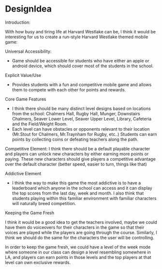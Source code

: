 # DesignIdea

Introduction: 

With how busy and tiring life at Harvard Westlake can be, I think it would be interesting for us to create a run-style Harvard Westlake themed mobile game:


Universal Accessibility:

- Game should be accessible for students who have either an apple or android device, which should cover most of the students in the school.

Explicit Value/Use
- Provides students with a fun and competitive mobile game and allows them to compete with each other for points and rewards.

Core Game Features
- I think there should be many distinct level designs based on locations from the school: Chalmers Hall, Rugby Hall, Munger, Downstairs Chalmers, Seaver Lower Level, Seaver Upper Level, Library, Cafeteria and the Field/Weight Room.
- Each level can have obstacles or opponents relevant to their location (Mr.Stout for Chalmers, Mr.Traynham for Rugby, etc..)
Students can earn points by collecting coins or defeating teachers along the path. 

Competitive Element: 
I think there should be a default playable character and players can unlock new characters by either earning more points or paying. These new characters should give players a competitive advantage over the default character (better speed, easier to turn, things like that)

Addictive Element
- I think the way to make this game the most addictive is to have a leaderboard which anyone in the school can access and it can display the top scores from the last day, week and month. I also think that students playing within this familiar environment with familiar characters will naturally breed competition.


Keeping the Game Fresh

I think it would be a good idea to get the teachers involved, maybe we could have them do voiceovers for their characters in the game so that their voices are played while the players are going through the course.
Similarly, I think we should do the same for the characters the user will be controlling.

In order to keep the game fresh, we could have a level of the week mode where someone in our class can design a level resembling somewhere in LA, and players can earn points in those levels and the top players at that level can own exclusive rewards.